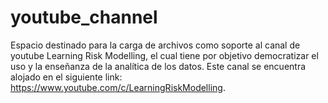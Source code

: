 # youtube_channel
Espacio destinado para la carga de archivos como soporte al canal de youtube Learning Risk Modelling, el cual tiene por objetivo democratizar el uso y la enseñanza de la analítica de los datos. Este canal se encuentra alojado en el siguiente link: https://www.youtube.com/c/LearningRiskModelling. 
